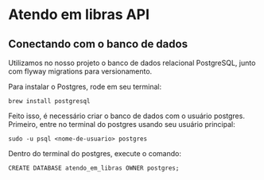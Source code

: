 # Atendo em libras API

## Conectando com o banco de dados

Utilizamos no nosso projeto o banco de dados relacional PostgreSQL, junto com flyway migrations para versionamento.

Para instalar o Postgres, rode em seu terminal:

```
brew install postgresql
```

Feito isso, é necessário criar o banco de dados com o usuário postgres. Primeiro, entre no terminal do postgres usando seu usuário principal:

```
sudo -u psql <nome-de-usuario> postgres
```

Dentro do terminal do postgres, execute o comando:

```
CREATE DATABASE atendo_em_libras OWNER postgres;
```

